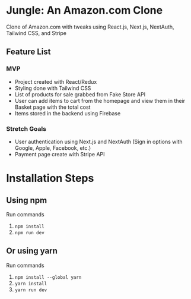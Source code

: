 # Jungle: An Amazon.com Clone
Clone of Amazon.com with tweaks using React.js, Next.js, NextAuth, Tailwind CSS, and Stripe
## Feature List
### MVP
* Project created with React/Redux
* Styling done with Tailwind CSS
* List of products for sale grabbed from Fake Store API
* User can add items to cart from the homepage and view them in their Basket page with the total cost
* Items stored in the backend using Firebase

### Stretch Goals
* User authentication using Next.js and NextAuth (Sign in options with Google, Apple, Facebook, etc.)
* Payment page create with Stripe API

# Installation Steps
## Using npm

Run commands

1) ```npm install```
2) ```npm run dev```
## Or using yarn

Run commands

1) ```npm install --global yarn```
2) ```yarn install```
3) ```yarn run dev```
